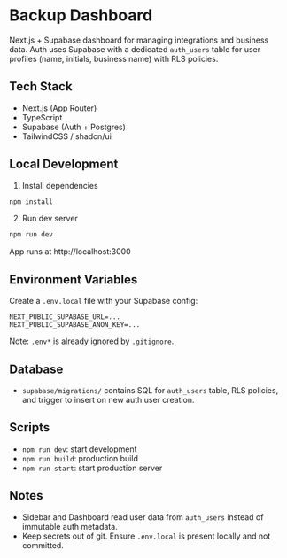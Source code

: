 # Backup Dashboard

Next.js + Supabase dashboard for managing integrations and business data. Auth uses Supabase with a dedicated `auth_users` table for user profiles (name, initials, business name) with RLS policies.

## Tech Stack
- Next.js (App Router)
- TypeScript
- Supabase (Auth + Postgres)
- TailwindCSS / shadcn/ui

## Local Development
1) Install dependencies
```bash
npm install
```

2) Run dev server
```bash
npm run dev
```
App runs at http://localhost:3000

## Environment Variables
Create a `.env.local` file with your Supabase config:
```
NEXT_PUBLIC_SUPABASE_URL=...
NEXT_PUBLIC_SUPABASE_ANON_KEY=...
```
Note: `.env*` is already ignored by `.gitignore`.

## Database
- `supabase/migrations/` contains SQL for `auth_users` table, RLS policies, and trigger to insert on new auth user creation.

## Scripts
- `npm run dev`: start development
- `npm run build`: production build
- `npm run start`: start production server

## Notes
- Sidebar and Dashboard read user data from `auth_users` instead of immutable auth metadata.
- Keep secrets out of git. Ensure `.env.local` is present locally and not committed.
